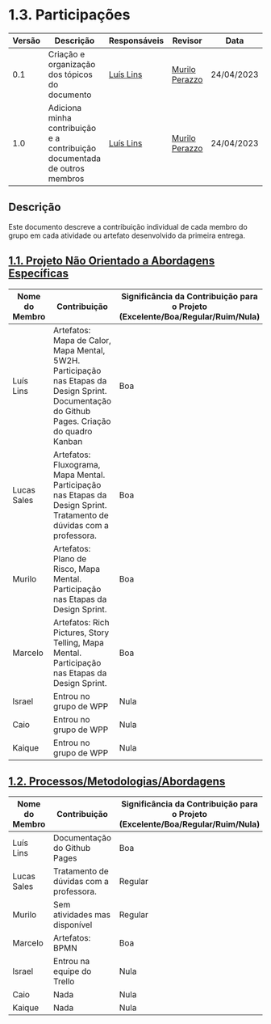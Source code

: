 # 1.3. Participações

| Versão | Descrição                                                                  | Responsáveis                                 | Revisor | Data       |
| ------ | -------------------------------------------------------------------------- | -------------------------------------------- | ------- | ---------- |
| 0.1    | Criação e organização dos tópicos do documento                             | [Luís Lins](https://github.com/luisgaboardi) | [Murilo Perazzo](https://github.com/murilopbs)      | 24/04/2023 |
| 1.0    | Adiciona minha contribuição e a contribuição documentada de outros membros | [Luís Lins](https://github.com/luisgaboardi) | [Murilo Perazzo](https://github.com/murilopbs)       | 24/04/2023 |

## Descrição

Este documento descreve a contribuição individual de cada membro do grupo em cada atividade ou artefato desenvolvido da primeira entrega.

## [1.1. Projeto Não Orientado a Abordagens Específicas](Base/1.1.AbordagemNaoEspecifica.md)

| Nome do Membro | Contribuição                                                                                                                                  | Significância da Contribuição para o Projeto (Excelente/Boa/Regular/Ruim/Nula) |
| -------------- | --------------------------------------------------------------------------------------------------------------------------------------------- | ------------------------------------------------------------------------------ |
| Luís Lins      | Artefatos: Mapa de Calor, Mapa Mental, 5W2H. Participação nas Etapas da Design Sprint. Documentação do Github Pages. Criação do quadro Kanban | Boa                                                                            |
| Lucas Sales    | Artefatos: Fluxograma, Mapa Mental. Participação nas Etapas da Design Sprint. Tratamento de dúvidas com a professora.                         | Boa                                                                            |
| Murilo         | Artefatos: Plano de Risco, Mapa Mental. Participação nas Etapas da Design Sprint.                                                             | Boa                                                                            |
| Marcelo        | Artefatos: Rich Pictures, Story Telling, Mapa Mental. Participação nas Etapas da Design Sprint.                                               | Boa                                                                            |
| Israel         | Entrou no grupo de WPP                                                                                                                        | Nula                                                                           |
| Caio           | Entrou no grupo de WPP                                                                                                                        | Nula                                                                           |
| Kaique         | Entrou no grupo de WPP                                                                                                                        | Nula                                                                           |

## [1.2. Processos/Metodologias/Abordagens](Base/1.2.ProcessosMetodologiasAbordagens.md)

| Nome do Membro | Contribuição                            | Significância da Contribuição para o Projeto (Excelente/Boa/Regular/Ruim/Nula) |
| -------------- | --------------------------------------- | ------------------------------------------------------------------------------ |
| Luís Lins      | Documentação do Github Pages            | Boa                                                                            |
| Lucas Sales    | Tratamento de dúvidas com a professora. | Regular                                                                        |
| Murilo         | Sem atividades mas disponível           | Regular                                                                        |
| Marcelo        | Artefatos: BPMN                         | Boa                                                                            |
| Israel         | Entrou na equipe do Trello              | Nula                                                                           |
| Caio           | Nada                                    | Nula                                                                           |
| Kaique         | Nada                                    | Nula                                                                           |
